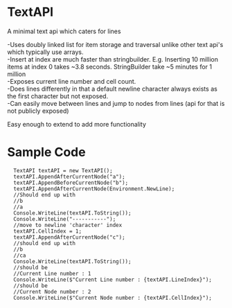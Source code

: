 # TextAPI
A minimal text api which caters for lines

-Uses doubly linked list for item storage and traversal unlike other text api's which typically use arrays.  
-Insert at index are much faster than stringbuilder. E.g. Inserting 10 million items at index 0 takes ~3.8 seconds. StringBuilder take ~5 minutes for 1 million  
-Exposes current line number and cell count.  
-Does lines differently in that a default newline character always exists as the first character but not exposed.  
-Can easily move between lines and jump to nodes from lines (api for that is not publicly exposed)  

Easy enough to extend to add more functionality

# Sample Code
```
  TextAPI textAPI = new TextAPI();
  textAPI.AppendAfterCurrentNode("a");
  textAPI.AppendBeforeCurrentNode("b");
  textAPI.AppendAfterCurrentNode(Environment.NewLine);
  //Should end up with
  //b
  //a
  Console.WriteLine(textAPI.ToString());
  Console.WriteLine("-----------");
  //move to newline 'character' index
  textAPI.CellIndex = 1;  
  textAPI.AppendAfterCurrentNode("c");
  //should end up with
  //b
  //ca
  Console.WriteLine(textAPI.ToString());  
  //should be
  //Current Line number : 1
  Console.WriteLine($"Current Line number : {textAPI.LineIndex}");
  //should be
  //Current Node number : 2
  Console.WriteLine($"Current Node number : {textAPI.CellIndex}");
```
